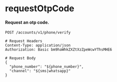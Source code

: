 requestOtpCode
===========

#### Request an otp code.

```http
POST /accounts/v1/phone/verify

# Request Headers
Content-Type: application/json
Authorization: Basic bm9haWhkZXZtXzZpeWcwYThsMHE6

# Request Body
{
  "phone_number": "${phone_number}",
  "channel": "${sms|whatsapp}"
}
```
